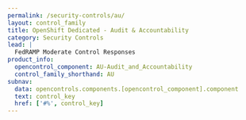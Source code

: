 ```yaml
---
permalink: /security-controls/au/
layout: control_family
title: OpenShift Dedicated - Audit & Accountability
category: Security Controls
lead: |
  FedRAMP Moderate Control Responses
product_info:
  opencontrol_component: AU-Audit_and_Accountability
  control_family_shorthand: AU
subnav:
  data: opencontrols.components.[opencontrol_component].component
  text: control_key
  href: ['#%', control_key]
---
```

